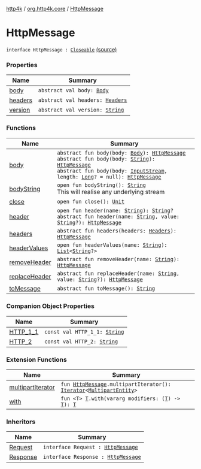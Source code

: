[http4k](../../index.md) / [org.http4k.core](../index.md) / [HttpMessage](./index.md)

# HttpMessage

`interface HttpMessage : `[`Closeable`](https://docs.oracle.com/javase/6/docs/api/java/io/Closeable.html) [(source)](https://github.com/http4k/http4k/blob/master/http4k-core/src/main/kotlin/org/http4k/core/http.kt#L82)

### Properties

| Name | Summary |
|---|---|
| [body](body.md) | `abstract val body: `[`Body`](../-body/index.md) |
| [headers](headers.md) | `abstract val headers: `[`Headers`](../-headers.md) |
| [version](version.md) | `abstract val version: `[`String`](https://kotlinlang.org/api/latest/jvm/stdlib/kotlin/-string/index.html) |

### Functions

| Name | Summary |
|---|---|
| [body](body.md) | `abstract fun body(body: `[`Body`](../-body/index.md)`): `[`HttpMessage`](./index.md)<br>`abstract fun body(body: `[`String`](https://kotlinlang.org/api/latest/jvm/stdlib/kotlin/-string/index.html)`): `[`HttpMessage`](./index.md)<br>`abstract fun body(body: `[`InputStream`](https://docs.oracle.com/javase/6/docs/api/java/io/InputStream.html)`, length: `[`Long`](https://kotlinlang.org/api/latest/jvm/stdlib/kotlin/-long/index.html)`? = null): `[`HttpMessage`](./index.md) |
| [bodyString](body-string.md) | `open fun bodyString(): `[`String`](https://kotlinlang.org/api/latest/jvm/stdlib/kotlin/-string/index.html)<br>This will realise any underlying stream |
| [close](close.md) | `open fun close(): `[`Unit`](https://kotlinlang.org/api/latest/jvm/stdlib/kotlin/-unit/index.html) |
| [header](header.md) | `open fun header(name: `[`String`](https://kotlinlang.org/api/latest/jvm/stdlib/kotlin/-string/index.html)`): `[`String`](https://kotlinlang.org/api/latest/jvm/stdlib/kotlin/-string/index.html)`?`<br>`abstract fun header(name: `[`String`](https://kotlinlang.org/api/latest/jvm/stdlib/kotlin/-string/index.html)`, value: `[`String`](https://kotlinlang.org/api/latest/jvm/stdlib/kotlin/-string/index.html)`?): `[`HttpMessage`](./index.md) |
| [headers](headers.md) | `abstract fun headers(headers: `[`Headers`](../-headers.md)`): `[`HttpMessage`](./index.md) |
| [headerValues](header-values.md) | `open fun headerValues(name: `[`String`](https://kotlinlang.org/api/latest/jvm/stdlib/kotlin/-string/index.html)`): `[`List`](https://kotlinlang.org/api/latest/jvm/stdlib/kotlin.collections/-list/index.html)`<`[`String`](https://kotlinlang.org/api/latest/jvm/stdlib/kotlin/-string/index.html)`?>` |
| [removeHeader](remove-header.md) | `abstract fun removeHeader(name: `[`String`](https://kotlinlang.org/api/latest/jvm/stdlib/kotlin/-string/index.html)`): `[`HttpMessage`](./index.md) |
| [replaceHeader](replace-header.md) | `abstract fun replaceHeader(name: `[`String`](https://kotlinlang.org/api/latest/jvm/stdlib/kotlin/-string/index.html)`, value: `[`String`](https://kotlinlang.org/api/latest/jvm/stdlib/kotlin/-string/index.html)`?): `[`HttpMessage`](./index.md) |
| [toMessage](to-message.md) | `abstract fun toMessage(): `[`String`](https://kotlinlang.org/api/latest/jvm/stdlib/kotlin/-string/index.html) |

### Companion Object Properties

| Name | Summary |
|---|---|
| [HTTP_1_1](-h-t-t-p_1_1.md) | `const val HTTP_1_1: `[`String`](https://kotlinlang.org/api/latest/jvm/stdlib/kotlin/-string/index.html) |
| [HTTP_2](-h-t-t-p_2.md) | `const val HTTP_2: `[`String`](https://kotlinlang.org/api/latest/jvm/stdlib/kotlin/-string/index.html) |

### Extension Functions

| Name | Summary |
|---|---|
| [multipartIterator](../multipart-iterator.md) | `fun `[`HttpMessage`](./index.md)`.multipartIterator(): `[`Iterator`](https://kotlinlang.org/api/latest/jvm/stdlib/kotlin.collections/-iterator/index.html)`<`[`MultipartEntity`](../-multipart-entity/index.md)`>` |
| [with](../with.md) | `fun <T> `[`T`](../with.md#T)`.with(vararg modifiers: (`[`T`](../with.md#T)`) -> `[`T`](../with.md#T)`): `[`T`](../with.md#T) |

### Inheritors

| Name | Summary |
|---|---|
| [Request](../-request/index.md) | `interface Request : `[`HttpMessage`](./index.md) |
| [Response](../-response/index.md) | `interface Response : `[`HttpMessage`](./index.md) |
